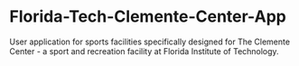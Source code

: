 # Florida-Tech-Clemente-Center-App
User application for sports facilities specifically designed for The Clemente Center - a sport and recreation facility at Florida Institute of Technology.
